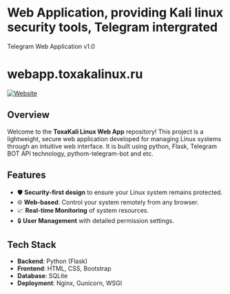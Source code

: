 # Web Application, providing Kali linux security tools, Telegram intergrated
Telegram Web Application v1.0

# webapp.toxakalinux.ru

[![Website](https://webapp.toxakalinux.ru/)](https://www.webapp.toxakalinux.ru/)

## Overview

Welcome to the **ToxaKali Linux Web App** repository! This project is a lightweight, secure web application developed for managing Linux systems through an intuitive web interface. It is built using python, Flask, Telegram BOT API technology, pythom-telegram-bot and etc.

## Features

- 🛡️ **Security-first design** to ensure your Linux system remains protected.
- 🌐 **Web-based**: Control your system remotely from any browser.
- 📈 **Real-time Monitoring** of system resources.
- 🔒 **User Management** with detailed permission settings.

## Tech Stack

- **Backend**: Python (Flask)
- **Frontend**: HTML, CSS, Bootstrap
- **Database**: SQLite
- **Deployment**: Nginx, Gunicorn, WSGI
